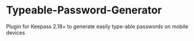 # Typeable-Password-Generator
Plugin for Keepass 2.18+ to generate easily type-able passwords on mobile devices
